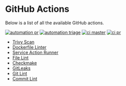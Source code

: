 # GitHub Actions


Below is a list of all the available GitHub actions.

[![automation pr](https://github.com/dogmatic69/actions/workflows/automation%20pr/badge.svg)](https://github.com/dogmatic69/actions)
[![automation triage](https://github.com/dogmatic69/actions/workflows/automation%20triage/badge.svg)](https://github.com/dogmatic69/actions)
[![ci master](https://github.com/dogmatic69/actions/workflows/ci%20master/badge.svg)](https://github.com/dogmatic69/actions)
[![ci pr](https://github.com/dogmatic69/actions/workflows/ci%20pr/badge.svg)](https://github.com/dogmatic69/actions)

- [Trivy Scan](./docker-audit-trivy.md)
- [Dockerfile Linter](./docker-lint-hadolint.md)
- [Service Action Runner](./docker-service.md)
- [File Lint](./file-lint-awesome-ci.md)
- [Checkmake](./file-lint-checkmake.md)
- [GitLeaks](./git-audit-gitleaks.md)
- [Git Lint](./git-lint-awesome-ci.md)
- [Commit Lint](./git-lint-commit-lint.md)
